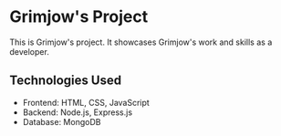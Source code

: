 # Grimjow's Project

This is Grimjow's project. It showcases Grimjow's work and skills as a developer.

## Technologies Used
- Frontend: HTML, CSS, JavaScript
- Backend: Node.js, Express.js
- Database: MongoDB
